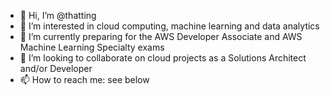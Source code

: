 - 👋 Hi, I’m @thatting
- 👀 I’m interested in cloud computing, machine learning and data analytics 
- 🌱 I’m currently preparing for the AWS Developer Associate and AWS Machine Learning Specialty exams
- 💞️ I’m looking to collaborate on cloud projects as a Solutions Architect and/or Developer
- 📫 How to reach me: see below

<!---
thatting/thatting is a ✨ special ✨ repository because its `README.md` (this file) appears on your GitHub profile.
You can click the Preview link to take a look at your changes.
--->
